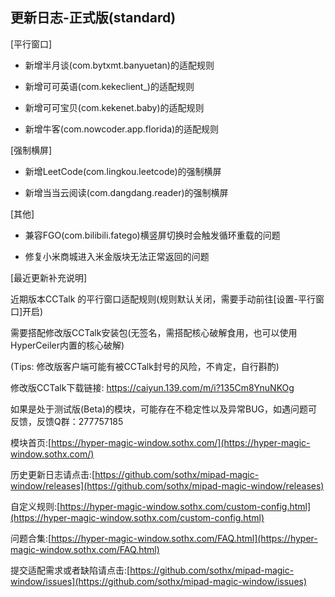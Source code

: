 ## 更新日志-正式版(standard)

[平行窗口]

- 新增半月谈(com.bytxmt.banyuetan)的适配规则

- 新增可可英语(com.kekeclient_)的适配规则

- 新增可可宝贝(com.kekenet.baby)的适配规则

- 新增牛客(com.nowcoder.app.florida)的适配规则

[强制横屏]

- 新增LeetCode(com.lingkou.leetcode)的强制横屏

- 新增当当云阅读(com.dangdang.reader)的强制横屏

[其他]

- 兼容FGO(com.bilibili.fatego)横竖屏切换时会触发循环重载的问题

- 修复小米商城进入米金版块无法正常返回的问题


[最近更新补充说明]

近期版本CCTalk 的平行窗口适配规则(规则默认关闭，需要手动前往[设置-平行窗口]开启)

需要搭配修改版CCTalk安装包(无签名，需搭配核心破解食用，也可以使用HyperCeiler内置的核心破解)

(Tips: 修改版客户端可能有被CCTalk封号的风险，不肯定，自行斟酌)

修改版CCTalk下载链接:  https://caiyun.139.com/m/i?135Cm8YnuNKOg



如果是处于测试版(Beta)的模块，可能存在不稳定性以及异常BUG，如遇问题可反馈，反馈Q群：277757185

模块首页:[https://hyper-magic-window.sothx.com/](https://hyper-magic-window.sothx.com/)

历史更新日志请点击:[https://github.com/sothx/mipad-magic-window/releases](https://github.com/sothx/mipad-magic-window/releases)

自定义规则:[https://hyper-magic-window.sothx.com/custom-config.html](https://hyper-magic-window.sothx.com/custom-config.html)

问题合集:[https://hyper-magic-window.sothx.com/FAQ.html](https://hyper-magic-window.sothx.com/FAQ.html)

提交适配需求或者缺陷请点击:[https://github.com/sothx/mipad-magic-window/issues](https://github.com/sothx/mipad-magic-window/issues)

